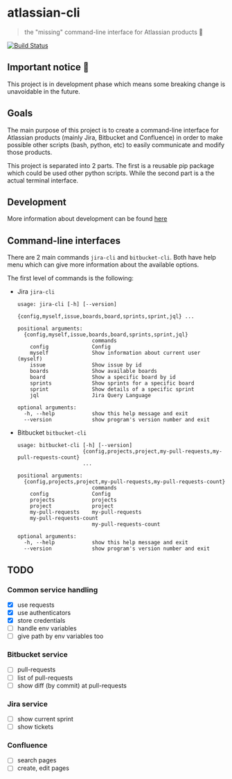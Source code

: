 # atlassian-cli 
> the "missing" command-line interface for Atlassian products :rocket:

[![Build Status](https://travis-ci.org/marksinkovics/atlassian-cli.svg?branch=master)](https://travis-ci.org/marksinkovics/atlassian-cli)

## **Important notice** :construction:

This project is in development phase which means some breaking change is unavoidable in the future.

## Goals

The main purpose of this project is to create a command-line interface for Atlassian products (mainly Jira, Bitbucket and Confluence) in order to make possible other scripts (bash, python, etc) to easily communicate and modify those products.

This project is separated into 2 parts. The first is a reusable pip package which could be used other python scripts. While the second part is a the actual terminal interface.

## Development

More information about development can be found [here](docs/development.md)

## Command-line interfaces

There are 2 main commands `jira-cli` and `bitbucket-cli`. Both have help menu which can give more information about the available options.

The first level of commands is the following:

* Jira `jira-cli`

	```
	usage: jira-cli [-h] [--version]
	                {config,myself,issue,boards,board,sprints,sprint,jql} ...
	
	positional arguments:
	  {config,myself,issue,boards,board,sprints,sprint,jql}
	                        commands
	    config              Config
	    myself              Show information about current user (myself)
	    issue               Show issue by id
	    boards              Show available boards
	    board               Show a specific board by id
	    sprints             Show sprints for a specific board
	    sprint              Show details of a specific sprint
	    jql                 Jira Query Language
	
	optional arguments:
	  -h, --help            show this help message and exit
	  --version             show program's version number and exit
	```

* Bitbucket `bitbucket-cli`

	```
	usage: bitbucket-cli [-h] [--version]
	                     {config,projects,project,my-pull-requests,my-pull-requests-count}
	                     ...
	
	positional arguments:
	  {config,projects,project,my-pull-requests,my-pull-requests-count}
	                        commands
	    config              Config
	    projects            projects
	    project             project
	    my-pull-requests    my-pull-requests
	    my-pull-requests-count
	                        my-pull-requests-count
	
	optional arguments:
	  -h, --help            show this help message and exit
	  --version             show program's version number and exit
	```

## TODO

### Common service handling

- [x] use requests
- [x] use authenticators
- [x] store credentials
- [ ] handle env variables
- [ ] give path by env variables too

### Bitbucket service

- [ ] pull-requests
- [ ] list of pull-requests
- [ ] show diff (by commit) at pull-requests

### Jira service

- [ ] show current sprint
- [ ] show tickets

### Confluence

- [ ] search pages
- [ ] create, edit pages
